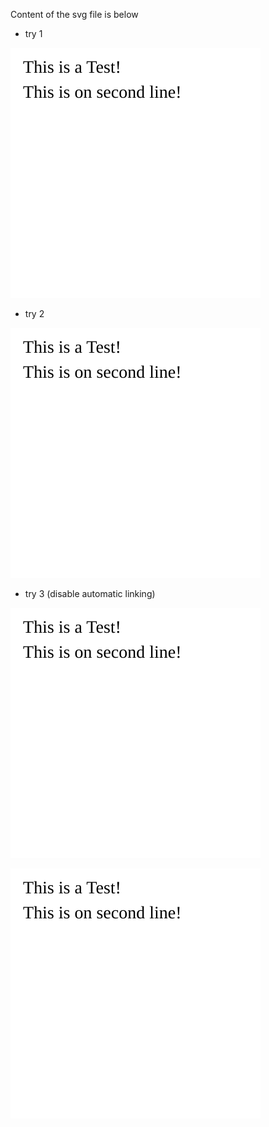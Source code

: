 Content of the svg file is below

*  try 1
<p><img src='test-svg.svg'></p>

* try 2

![](test-svg.svg)

* try 3 (disable automatic linking)

[![](test-svg.svg)](#)

<img src="test-svg.svg" />
